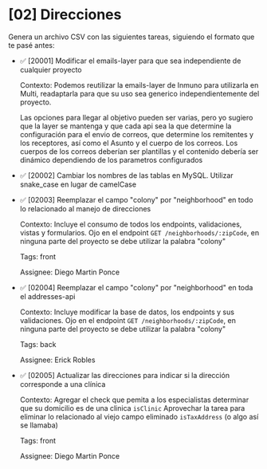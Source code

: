 # [02] Direcciones

Genera un archivo CSV con las siguientes tareas, siguiendo el formato que te pasé antes:

- ✅ [20001] Modificar el emails-layer para que sea independiente de cualquier proyecto

  Contexto: Podemos reutilizar la emails-layer de Inmuno para utilizarla en Multi, readaptarla para que su uso sea generico independientemente del proyecto.

  Las opciones para llegar al objetivo pueden ser varias, pero yo sugiero que la layer se mantenga y que cada api sea la que determine la configuración para el envio de correos, que determine los remitentes y los receptores, así como el Asunto y el cuerpo de los correos. Los cuerpos de los correos deberían ser plantillas y el contenido debería ser dinámico dependiendo de los parametros configurados

- ✅ [20002] Cambiar los nombres de las tablas en MySQL. Utilizar snake_case en lugar de camelCase

- ✅ [02003] Reemplazar el campo "colony" por "neighborhood" en todo lo relacionado al manejo de direcciones

  Contexto: Incluye el consumo de todos los endpoints, validaciones, vistas y formularios. Ojo en el endpoint `GET /neighborhoods/:zipCode`, en ninguna parte del proyecto se debe utilizar la palabra "colony"

  Tags: front

  Assignee: Diego Martin Ponce

- ✅ [02004] Reemplazar el campo "colony" por "neighborhood" en toda el addresses-api

  Contexto: Incluye modificar la base de datos, los endpoints y sus validaciones. Ojo en el endpoint `GET /neighborhoods/:zipCode`, en ninguna parte del proyecto se debe utilizar la palabra "colony"

  Tags: back

  Assignee: Erick Robles

- ✅ [02005] Actualizar las direcciones para indicar si la dirección corresponde a una clínica

  Contexto: Agregar el check que pemita a los especialistas determinar que su domicilio es de una clinica `isClinic`
  Aprovechar la tarea para eliminar lo relacionado al viejo campo eliminado `isTaxAddress` (o algo así se llamaba)

  Tags: front

  Assignee: Diego Martin Ponce
